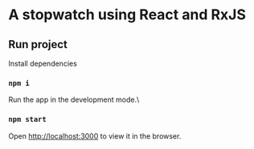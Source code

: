 
# A stopwatch using React and RxJS

## Run project
Install dependencies
### `npm i`

Run the app in the development mode.\
### `npm start`
Open [http://localhost:3000](http://localhost:3000) to view it in the browser.

